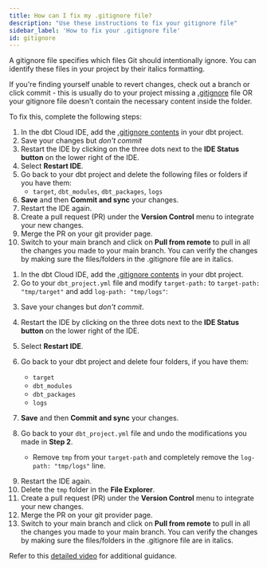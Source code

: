 ```yaml
---
title: How can I fix my .gitignore file?
description: "Use these instructions to fix your gitignore file"
sidebar_label: 'How to fix your .gitignore file'
id: gitignore
---
```


A gitignore file specifies which files Git should intentionally ignore. You can identify these files in your project by their italics formatting.

If you're finding yourself unable to revert changes, check out a branch or click commit - this is usually do to your project missing a [.gitignore](https://github.com/dbt-labs/dbt-starter-project/blob/main/.gitignore) file OR your gitignore file doesn't contain the necessary content inside the folder.

To fix this, complete the following steps:

<VersionBlock firstVersion="1.5">

1. In the dbt Cloud IDE, add the [.gitignore contents](https://github.com/dbt-labs/dbt-starter-project/blob/main/.gitignore) in your dbt project.
2. Save your changes but _don't commit_
3. Restart the IDE by clicking on the three dots next to the **IDE Status button** on the lower right of the IDE.
4. Select **Restart IDE**.
5. Go back to your dbt project and delete the following files or folders if you have them:
    * `target`, `dbt_modules`, `dbt_packages`, `logs`
6. **Save** and then **Commit and sync** your changes.
7. Restart the IDE again.
8. Create a pull request (PR) under the **Version Control** menu to integrate your new changes.
9.  Merge the PR on your git provider page.
10. Switch to your main branch and click on **Pull from remote** to pull in all the changes you made to your main branch. You can verify the changes by making sure the files/folders in the .gitignore file are in italics. 

</VersionBlock> 

<VersionBlock lastVersion="1.4">

1. In the dbt Cloud IDE, add the [.gitignore contents](https://github.com/dbt-labs/dbt-starter-project/blob/main/.gitignore) in your dbt project.
2. Go to your `dbt_project.yml` file and modify `target-path:` to `target-path: "tmp/target"` and add `log-path: "tmp/logs"`:

<Lightbox src="/img/docs/dbt-cloud/cloud-ide/project-yml-gitignore.jpg" width="100%" title="Modify your dbt_project.yml file to add tmp/ to the target-path and log-path: 'tmp/logs' to your code."/>

3. Save your changes but _don't commit_.
4. Restart the IDE by clicking on the three dots next to the **IDE Status button** on the lower right of the IDE.
5. Select **Restart IDE**.
6. Go back to your dbt project and delete four folders, if you have them: 
    * `target`
    * `dbt_modules`
    * `dbt_packages`
    * `logs`
7. **Save** and then **Commit and sync** your changes.
8. Go back to your  `dbt_project.yml` file and undo the modifications you made in **Step 2**. 

    * Remove `tmp` from your `target-path` and completely remove the `log-path: "tmp/logs"` line.

<Lightbox src="/img/docs/dbt-cloud/cloud-ide/project-yml-clean.jpg" width="100%" title="Reset your dbt_project.yml file by undoing the changes you made in Step 2."/>

9. Restart the IDE again.
10. Delete the `tmp` folder in the **File Explorer**.
11. Create a pull request (PR) under the **Version Control** menu to integrate your new changes.
12.  Merge the PR on your git provider page.
13. Switch to your main branch and click on **Pull from remote** to pull in all the changes you made to your main branch. You can verify the changes by making sure the files/folders in the .gitignore file are in italics. 

</VersionBlock> 

Refer to this [detailed video](https://www.loom.com/share/9b3b8e2b617f41a8bad76ec7e42dd014) for additional guidance. 
